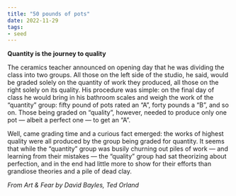 ```yaml
---
title: "50 pounds of pots"
date: 2022-11-29
tags:
- seed
---
```


**Quantity is the journey to quality**

The ceramics teacher announced on opening day that he was dividing the class into two groups. All those on the left side of the studio, he said, would be graded solely on the quantity of work they produced, all those on the right solely on its quality. His procedure was simple: on the final day of class he would bring in his bathroom scales and weigh the work of the “quantity” group: fifty pound of pots rated an “A”, forty pounds a “B”, and so on. Those being graded on “quality”, however, needed to produce only one pot — albeit a perfect one — to get an “A”.

Well, came grading time and a curious fact emerged: the works of highest quality were all produced by the group being graded for quantity. It seems that while the “quantity” group was busily churning out piles of work — and learning from their mistakes — the “quality” group had sat theorizing about perfection, and in the end had little more to show for their efforts than grandiose theories and a pile of dead clay.

*From Art & Fear by David Bayles, Ted Orland*